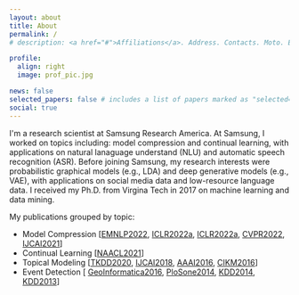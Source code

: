 ```yaml
---
layout: about
title: About
permalink: /
# description: <a href="#">Affiliations</a>. Address. Contacts. Moto. Etc.

profile:
  align: right
  image: prof_pic.jpg

news: false
selected_papers: false # includes a list of papers marked as "selected={true}"
social: true
---
```


I'm a research scientist at Samsung Research America. At Samsung, I worked on topics including: model compression and continual learning, with applications on natural lanaguage understand (NLU) and automatic speech recognition (ASR). 
Before joining Samsung, my research interests were probabilistic graphical models (e.g., LDA) and deep generative models (e.g., VAE), with applications on social media data and low-resource language data.
I received my Ph.D. from Virgina Tech in 2017 on machine learning and data mining. 



My publications grouped by topic:

- Model Compression [[EMNLP2022](/publications/#hua2022numerical),
[ICLR2022a](/publications/#hsu2022language), 
[ICLR2022a](/publications/#lou2022dictformer), 
[CVPR2022](/publications/#lou2022lite), [IJCAI2021](/publications/#zhao2021automatic)]
- Continual Learning  [[NAACL2021](/publications/#hua2022hyperparameter)]
- Topical Modeling [[TKDD2020](/publications/#hua2020probabilistic), [IJCAI2018](/publications/#hua2018social), [AAAI2016](/publications/#hua2016topical), [CIKM2016](/publications/#hua2016automatical)]
- Event Detection [ [GeoInformatica2016](/publications/#hua2016automatic), [PloSone2014](/publications/#zhao2014unsupervised), [KDD2014](/publications/#ramakrishnan2014beating), [KDD2013](/publications/#hua2013sted)]